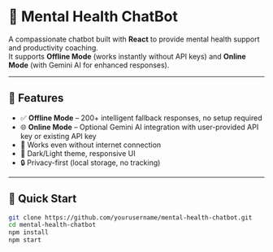 # 🧠 Mental Health ChatBot

A compassionate chatbot built with **React** to provide mental health support and productivity coaching.  
It supports **Offline Mode** (works instantly without API keys) and **Online Mode** (with Gemini AI for enhanced responses).


---

## 🎯 Features
- ✅ **Offline Mode** – 200+ intelligent fallback responses, no setup required  
- 🌐 **Online Mode** – Optional Gemini AI integration with user-provided API key or existing API key  
- 📴 Works even without internet connection  
- 🌙 Dark/Light theme, responsive UI  
- 🔒 Privacy-first (local storage, no tracking)

---

## 🚀 Quick Start

```bash
git clone https://github.com/yourusername/mental-health-chatbot.git
cd mental-health-chatbot
npm install
npm start

